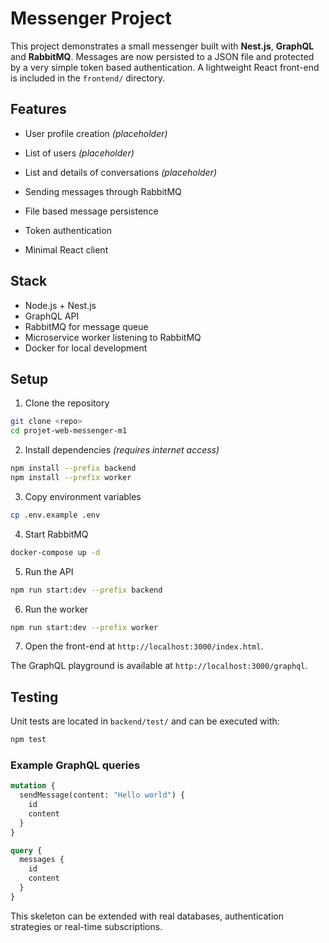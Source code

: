 # Messenger Project


This project demonstrates a small messenger built with **Nest.js**, **GraphQL** and **RabbitMQ**. Messages are now persisted to a JSON file and protected by a very simple token based authentication. A lightweight React front-end is included in the `frontend/` directory.


## Features

- User profile creation *(placeholder)*
- List of users *(placeholder)*
- List and details of conversations *(placeholder)*
- Sending messages through RabbitMQ
- File based message persistence
- Token authentication

- Minimal React client


## Stack

- Node.js + Nest.js
- GraphQL API
- RabbitMQ for message queue
- Microservice worker listening to RabbitMQ
- Docker for local development

## Setup

1. Clone the repository

```bash
git clone <repo>
cd projet-web-messenger-m1
```

2. Install dependencies *(requires internet access)*

```bash
npm install --prefix backend
npm install --prefix worker
```

3. Copy environment variables

```bash
cp .env.example .env
```

4. Start RabbitMQ

```bash
docker-compose up -d
```

5. Run the API

```bash
npm run start:dev --prefix backend
```

6. Run the worker

```bash
npm run start:dev --prefix worker
```

7. Open the front-end at `http://localhost:3000/index.html`.

The GraphQL playground is available at `http://localhost:3000/graphql`.

## Testing

Unit tests are located in `backend/test/` and can be executed with:

```bash
npm test
```

### Example GraphQL queries

```graphql
mutation {
  sendMessage(content: "Hello world") {
    id
    content
  }
}
```

```graphql
query {
  messages {
    id
    content
  }
}
```

This skeleton can be extended with real databases, authentication strategies or real-time subscriptions.

